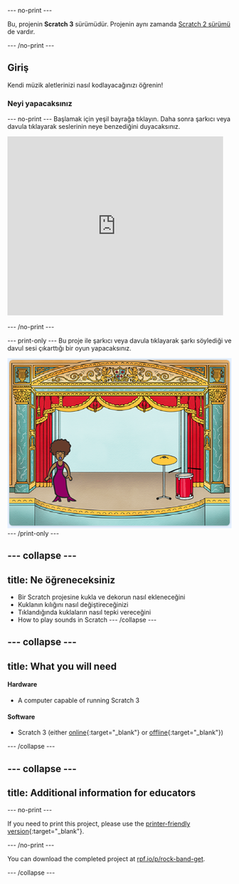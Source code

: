 \--- no-print \---

Bu, projenin **Scratch 3** sürümüdür. Projenin aynı zamanda [Scratch 2 sürümü](https://projects.raspberrypi.org/en/projects/rock-band-scratch2) de vardır.

\--- /no-print \---

## Giriş

Kendi müzik aletlerinizi nasıl kodlayacağınızı öğrenin!

### Neyi yapacaksınız

\--- no-print \--- Başlamak için yeşil bayrağa tıklayın. Daha sonra şarkıcı veya davula tıklayarak seslerinin neye benzediğini duyacaksınız.

<div class="scratch-preview">
  <iframe allowtransparency="true" width="485" height="402" src="https://scratch.mit.edu/projects/embed/276872220/?autostart=false" frameborder="0" scrolling="no"></iframe>
</div>

\--- /no-print \---

\--- print-only \--- Bu proje ile şarkıcı veya davula tıklayarak şarkı söylediği ve davul sesi çıkarttığı bir oyun yapacaksınız.

![game screenshot](images/demo.png) \--- /print-only \---

## \--- collapse \---

## title: Ne öğreneceksiniz

+ Bir Scratch projesine kukla ve dekorun nasıl ekleneceğini
+ Kuklanın kılığını nasıl değiştireceğinizi
+ Tıklandığında kuklaların nasıl tepki vereceğini
+ How to play sounds in Scratch \--- /collapse \---

## \--- collapse \---

## title: What you will need

#### Hardware

+ A computer capable of running Scratch 3

#### Software

+ Scratch 3 (either [online](http://rpf.io/scratchon){:target="_blank"} or [offline](http://rpf.io/scratchoff){:target="_blank"})

\--- /collapse \---

## \--- collapse \---

## title: Additional information for educators

\--- no-print \---

If you need to print this project, please use the [printer-friendly version](https://projects.raspberrypi.org/en/projects/rock-band/print){:target="_blank"}.

\--- /no-print \---

You can download the completed project at [rpf.io/p/rock-band-get](http://rpf.io/p/en/rock-band-get).

\--- /collapse \---